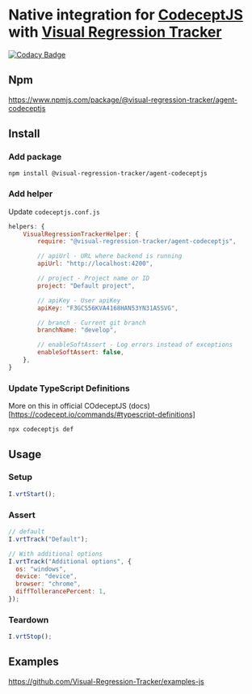 # Native integration for [CodeceptJS](https://github.com/codecept-js/CodeceptJS) with [Visual Regression Tracker](https://github.com/Visual-Regression-Tracker/Visual-Regression-Tracker)

[![Codacy Badge](https://app.codacy.com/project/badge/Grade/3a106c1256144665ad0ab3148fb0f1e8)](https://www.codacy.com/gh/Visual-Regression-Tracker/agent-codeceptjs?utm_source=github.com&utm_medium=referral&utm_content=Visual-Regression-Tracker/agent-codeceptjs&utm_campaign=Badge_Grade)

## Npm

https://www.npmjs.com/package/@visual-regression-tracker/agent-codeceptjs

## Install

### Add package

`npm install @visual-regression-tracker/agent-codeceptjs`

### Add helper

Update `codeceptjs.conf.js`

```js
helpers: {
    VisualRegressionTrackerHelper: {
        require: "@visual-regression-tracker/agent-codeceptjs",

        // apiUrl - URL where backend is running
        apiUrl: "http://localhost:4200",

        // project - Project name or ID
        project: "Default project",

        // apiKey - User apiKey
        apiKey: "F3GCS56KVA4168HAN53YN31ASSVG",

        // branch - Current git branch
        branchName: "develop",

        // enableSoftAssert - Log errors instead of exceptions
        enableSoftAssert: false,
    },
}
```

### Update TypeScript Definitions

More on this in official COdeceptJS (docs)[https://codecept.io/commands/#typescript-definitions]

`npx codeceptjs def`

## Usage

### Setup

```js
I.vrtStart();
```

### Assert

```js
// default
I.vrtTrack("Default");

// With additional options
I.vrtTrack("Additional options", {
  os: "windows",
  device: "device",
  browser: "chrome",
  diffTollerancePercent: 1,
});
```

### Teardown

```js
I.vrtStop();
```

## Examples

https://github.com/Visual-Regression-Tracker/examples-js
